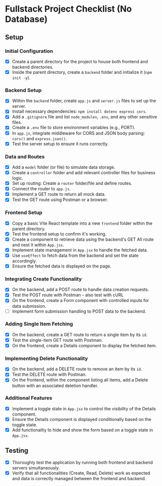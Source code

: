 # Fullstack Project Checklist (No Database)

## Setup

### Initial Configuration

- [x] Create a parent directory for the project to house both frontend and backend directories.
- [x] Inside the parent directory, create a `backend` folder and initialize it (`npm init -y`).

### Backend Setup

- [x] Within the `backend` folder, create `app.js` and `server.js` files to set up the server.
- [x] Install necessary dependencies: `npm install dotenv express cors`.
- [x] Add a `.gitignore` file and list `node_modules`, `.env`, and any other sensitive files.
- [x] Create a `.env` file to store environment variables (e.g., PORT).
- [x] In `app.js`, integrate middleware for CORS and JSON body parsing: `cors()` and `express.json()`.
- [x] Test the server setup to ensure it runs correctly.

### Data and Routes

- [x] Add a `model` folder (or file) to simulate data storage.
- [x] Create a `controller` folder and add relevant controller files for business logic.
- [x] Set up routing: Create a `router` folder/file and define routes.
- [x] Connect the router to `app.js`.
- [x] Implement a GET route to return all mock data.
- [x] Test the GET route using Postman or a browser.

### Frontend Setup

- [x] Copy a basic Vite React template into a new `frontend` folder within the parent directory.
- [x] Test the frontend setup to confirm it's working.
- [x] Create a component to retrieve data using the backend's GET All route and nest it within `App.jsx`.
- [x] Implement state management in `App.jsx` to handle the fetched data.
- [x] Use `useEffect` to fetch data from the backend and set the state accordingly.
- [x] Ensure the fetched data is displayed on the page.

### Integrating Create Functionality

- [x] On the backend, add a POST route to handle data creation requests.
- [x] Test the POST route with Postman - also test with cURL
- [x] On the frontend, create a Form component with controlled inputs for data submission.
- [ ] Implement form submission handling to POST data to the backend.

### Adding Single Item Fetching

- [x] On the backend, create a GET route to return a single item by its `id`.
- [x] Test the single-item GET route with Postman.
- [x] On the frontend, create a Details component to display the fetched item.

### Implementing Delete Functionality

- [x] On the backend, add a DELETE route to remove an item by its `id`.
- [x] Test the DELETE route with Postman.
- [x] On the frontend, within the component listing all items, add a Delete button with an associated deletion handler.

### Additional Features

- [x] Implement a toggle state in `App.jsx` to control the visibility of the Details component.
- [x] Ensure the Details component is displayed conditionally based on the toggle state.
- [x] Add functionality to hide and show the form based on a toggle state in `App.jsx`. 

## Testing

- [x] Thoroughly test the application by running both frontend and backend servers simultaneously.
- [x] Verify that all functionalities (Create, Read, Delete) work as expected and data is correctly managed between the frontend and backend.